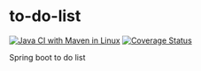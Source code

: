 # to-do-list
[![Java CI with Maven in Linux](https://github.com/marcocalamai/to-do-list/actions/workflows/maven-linux.yml/badge.svg)](https://github.com/marcocalamai/to-do-list/actions/workflows/maven-linux.yml)
[![Coverage Status](https://coveralls.io/repos/github/marcocalamai/to-do-list/badge.svg?branch=code-coverage)](https://coveralls.io/github/marcocalamai/to-do-list?branch=code-coverage)

Spring boot to do list
